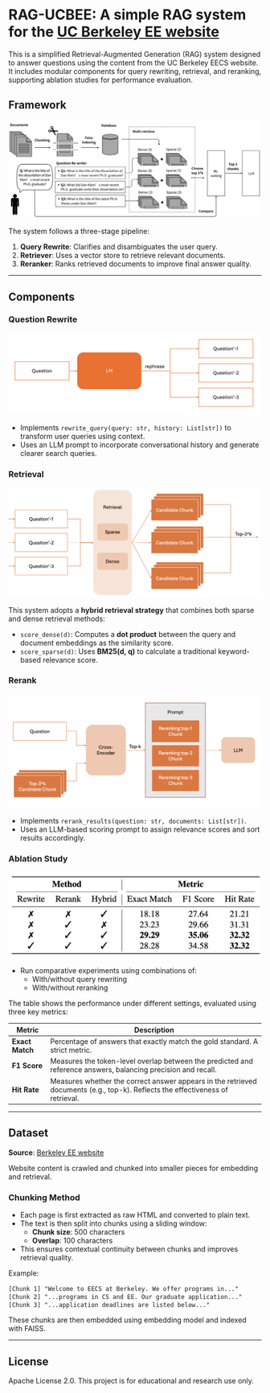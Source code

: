 # RAG-UCBEE: A simple RAG system for the [UC Berkeley EE website](https://eecs.berkeley.edu/)

This is a simplified Retrieval-Augmented Generation (RAG) system designed to answer questions using the content from the UC Berkeley EECS website. It includes modular components for query rewriting, retrieval, and reranking, supporting ablation studies for performance evaluation.

## Framework

![image](./src/framework.jpg)

The system follows a three-stage pipeline:

1. **Query Rewrite**: Clarifies and disambiguates the user query.
2. **Retriever**: Uses a vector store to retrieve relevant documents.
3. **Reranker**: Ranks retrieved documents to improve final answer quality.

---

## Components

### Question Rewrite

![image](./src/question_rewrite.png)

- Implements `rewrite_query(query: str, history: List[str])` to transform user queries using context.
- Uses an LLM prompt to incorporate conversational history and generate clearer search queries.

### Retrieval

![image](./src/retrieval.png)

This system adopts a **hybrid retrieval strategy** that combines both sparse and dense retrieval methods:

- `score_dense(d)`: Computes a **dot product** between the query and document embeddings as the similarity score.
- `score_sparse(d)`: Uses **BM25(d, q)** to calculate a traditional keyword-based relevance score.

### Rerank

![image](./src/rerank.png)

- Implements `rerank_results(question: str, documents: List[str])`.
- Uses an LLM-based scoring prompt to assign relevance scores and sort results accordingly.

### Ablation Study

![image](./src/ablation_study.png)

- Run comparative experiments using combinations of:
  - With/without query rewriting
  - With/without reranking

The table shows the performance under different settings, evaluated using three key metrics:

| Metric       | Description |
|--------------|-------------|
| **Exact Match** | Percentage of answers that exactly match the gold standard. A strict metric. |
| **F1 Score**     | Measures the token-level overlap between the predicted and reference answers, balancing precision and recall. |
| **Hit Rate**     | Measures whether the correct answer appears in the retrieved documents (e.g., top-k). Reflects the effectiveness of retrieval. |


---

## Dataset

**Source**: [Berkeley EE website](https://eecs.berkeley.edu/)

Website content is crawled and chunked into smaller pieces for embedding and retrieval.

### Chunking Method

- Each page is first extracted as raw HTML and converted to plain text.
- The text is then split into chunks using a sliding window:
  - **Chunk size**: 500 characters
  - **Overlap**: 100 characters
- This ensures contextual continuity between chunks and improves retrieval quality.

Example:

```
[Chunk 1] "Welcome to EECS at Berkeley. We offer programs in..."
[Chunk 2] "...programs in CS and EE. Our graduate application..."
[Chunk 3] "...application deadlines are listed below..."
```

These chunks are then embedded using embedding model and indexed with FAISS.

---

## License

 Apache License 2.0. This project is for educational and research use only.
